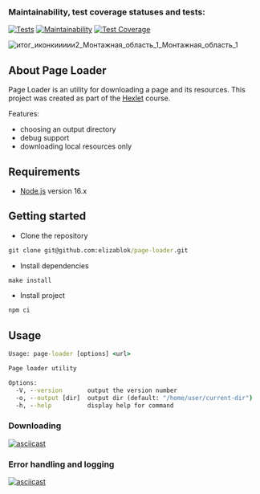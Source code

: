 ### Maintainability, test coverage statuses and tests:
[![Tests](https://github.com/elizablok/page-loader/actions/workflows/node-ci.yml/badge.svg)](https://github.com/elizablok/page-loader/actions/workflows/node-ci.yml)
[![Maintainability](https://api.codeclimate.com/v1/badges/a884ea4306f200c315df/maintainability)](https://codeclimate.com/github/elizablok/page-loader/maintainability)
[![Test Coverage](https://api.codeclimate.com/v1/badges/a884ea4306f200c315df/test_coverage)](https://codeclimate.com/github/elizablok/page-loader/test_coverage)

![итог_иконкиииии2_Монтажная_область_1_Монтажная_область_1](https://user-images.githubusercontent.com/98037488/179986747-07a48201-3b0c-4f5c-9080-63854cfe30db.png)

## About Page Loader
Page Loader is an utility for downloading a page and its resources. This project was created as part of the [Hexlet](https://ru.hexlet.io/) course.

Features:
- choosing an output directory
- debug support
- downloading local resources only

## Requirements
- [Node.js](https://nodejs.org/en/) version 16.x

## Getting started
- Clone the repository
```cmd
git clone git@github.com:elizablok/page-loader.git
```
- Install dependencies
```cmd
make install
```
- Install project
```cmd
npm ci
```

## Usage
```cmd
Usage: page-loader [options] <url>

Page loader utility

Options:
  -V, --version       output the version number
  -o, --output [dir]  output dir (default: "/home/user/current-dir")
  -h, --help          display help for command
```

### Downloading
[![asciicast](https://asciinema.org/a/508981.svg)](https://asciinema.org/a/508981)

### Error handling and logging
[![asciicast](https://asciinema.org/a/509811.svg)](https://asciinema.org/a/509811)
